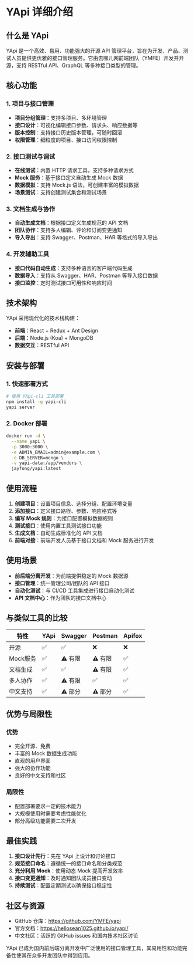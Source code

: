 # YApi 详细介绍

## 什么是 YApi

YApi 是一个高效、易用、功能强大的开源 API 管理平台，旨在为开发、产品、测试人员提供更优雅的接口管理服务。它由去哪儿网前端团队（YMFE）开发并开源，支持 RESTful API、GraphQL 等多种接口类型的管理。

## 核心功能

### 1. 项目与接口管理
- **项目分组管理**：支持多项目、多环境管理
- **接口设计**：可视化编辑接口参数、请求头、响应数据等
- **版本控制**：支持接口历史版本管理，可随时回滚
- **权限管理**：细粒度的项目、接口访问权限控制

### 2. 接口测试与调试
- **在线测试**：内置 HTTP 请求工具，支持多种请求方式
- **Mock 服务**：基于接口定义自动生成 Mock 数据
- **数据模拟**：支持 Mock.js 语法，可创建丰富的模拟数据
- **场景测试**：支持创建测试集合和测试场景

### 3. 文档生成与协作
- **自动生成文档**：根据接口定义生成规范的 API 文档
- **团队协作**：支持多人编辑、评论和订阅变更通知
- **导入导出**：支持 Swagger、Postman、HAR 等格式的导入导出

### 4. 开发辅助工具
- **接口代码自动生成**：支持多种语言的客户端代码生成
- **数据导入**：支持从 Swagger、HAR、Postman 等导入接口数据
- **接口监控**：定时测试接口可用性和响应时间

## 技术架构

YApi 采用现代化的技术栈构建：
- **前端**：React + Redux + Ant Design
- **后端**：Node.js (Koa) + MongoDB
- **数据交互**：RESTful API

## 安装与部署

### 1. 快速部署方式
```bash
# 使用 YApi-cli 工具部署
npm install -g yapi-cli
yapi server
```

### 2. Docker 部署
```bash
docker run -d \
  --name yapi \
  -p 3000:3000 \
  -e ADMIN_EMAIL=admin@example.com \
  -e DB_SERVER=mongo \
  -v yapi-data:/app/vendors \
  jayfong/yapi:latest
```

## 使用流程

1. **创建项目**：设置项目信息、选择分组、配置环境变量
2. **添加接口**：定义接口路径、参数、响应格式等
3. **编写 Mock 规则**：为接口配置模拟数据规则
4. **测试接口**：使用内置工具测试接口功能
5. **生成文档**：自动生成标准化的 API 文档
6. **前端对接**：前端开发人员基于接口文档和 Mock 服务进行开发

## 使用场景

- **前后端分离开发**：为前端提供稳定的 Mock 数据源
- **接口管理**：统一管理公司/团队的 API 接口
- **自动化测试**：与 CI/CD 工具集成进行接口自动化测试
- **API 文档中心**：作为团队的接口文档中心

## 与类似工具的比较

| 特性 | YApi | Swagger | Postman | Apifox |
|-----|------|---------|---------|--------|
| 开源 | ✅ | ✅ | ❌ | ❌ |
| Mock服务 | ✅ | ⚠️ 有限 | ⚠️ 有限 | ✅ |
| 文档生成 | ✅ | ✅ | ⚠️ 有限 | ✅ |
| 多人协作 | ✅ | ⚠️ 有限 | ✅ | ✅ |
| 中文支持 | ✅ | ⚠️ 部分 | ⚠️ 部分 | ✅ |

## 优势与局限性

### 优势
- 完全开源、免费
- 丰富的 Mock 数据生成功能
- 直观的用户界面
- 强大的协作功能
- 良好的中文支持和社区

### 局限性
- 配置部署要求一定的技术能力
- 大规模使用时需要考虑性能优化
- 部分高级功能需要二次开发

## 最佳实践

1. **接口设计先行**：先在 YApi 上设计和讨论接口
2. **规范接口命名**：遵循统一的接口命名和分类规范
3. **充分利用 Mock**：使用动态 Mock 提高开发效率
4. **接口变更通知**：及时通知团队成员接口变动
5. **持续测试**：配置定期测试以确保接口稳定性

## 社区与资源

- GitHub 仓库：https://github.com/YMFE/yapi
- 官方文档：https://hellosean1025.github.io/yapi/
- 中文社区：活跃的 GitHub issues 和国内技术社区讨论

YApi 已成为国内前后端分离开发中广泛使用的接口管理工具，其易用性和功能完备性使其在众多开发团队中得到应用。